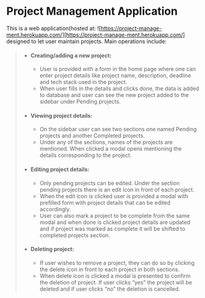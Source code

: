 # Project Management Application

This is a web application(hosted at: ![https://project-manage-ment.herokuapp.com/][https://project-manage-ment.herokuapp.com/] designed to let user maintain projects. 
Main operations include:
> - #### Creating/adding a new project:
>	- User is provided with a form in the home page where one can enter project details like project name, description, deadline and tech stack used in the project.
>	- When user fills in the details and clicks done, the data is added to database and user can see the new project added to the sidebar under Pending projects.
> 
> - #### Viewing project details:
>	- On the sidebar user can see two sections one named Pending projects and another Completed projects.
>	- Under any of the sections, names of the projects are mentioned. When clicked a modal opens mentioning the details corresponding to the project.
>
> - #### Editing project details:
>	- Only pending projects can be edited. Under the section pending projects there is an edit icon in front of each project.
>	- When the edit icon is clicked user is provided a modal with prefilled form with project details that can be edited accordingly.
>	- User can also mark a project to be complete from the same modal and when done is clicked project details are updated and if project was marked as complete it will be shifted to completed projects section.
>
> - #### Deleting project:
> 	- If user wishes to remove a project, they can do so by clicking the delete icon in front to each project in both sections.
> 	- When delete icon is clicked a modal is presented to confirm the deletion of project. If user clicks “yes” the project will be deleted and if user clicks “no” the deletion is cancelled.
